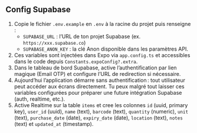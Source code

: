 ## Config Supabase

1. Copie le fichier `.env.example` en `.env` à la racine du projet puis renseigne :
   - `SUPABASE_URL` : l’URL de ton projet Supabase (ex. `https://xxx.supabase.co`)
   - `SUPABASE_ANON_KEY` : la clé Anon disponible dans les paramètres API.
2. Ces variables sont injectées dans Expo via `app.config.ts` et accessibles dans le code depuis `Constants.expoConfig?.extra`.
3. Dans le tableau de bord Supabase, active l’authentification par lien magique (Email OTP) et configure l’URL de redirection si nécessaire.
4. Aujourd’hui l’application démarre sans authentification : tout utilisateur peut accéder aux écrans directement. Tu peux malgré tout laisser ces variables configurées pour préparer une future intégration Supabase (auth, realtime, etc.).
5. Active Realtime sur la table `items` et cree les colonnes `id` (uuid, primary key), `user_id` (uuid), `name` (text), `barcode` (text), `quantity` (numeric), `unit` (text), `purchase_date` (date), `expiry_date` (date), `location` (text), `notes` (text) et `updated_at` (timestamp).
